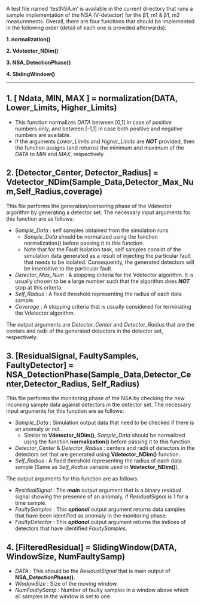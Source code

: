 A test file named ‘testNSA.m’ is available in the current directory that runs a sample implementation of the NSA (V-detector) for the β1, m1 & β1, m2  measurements. 
Overall, there are four functions that should be implemented in the following order (detail of each one is provided afterwards):

__1. normalization()__

__2. Vdetector_NDim()__

__3. NSA_DetectionPhase()__

__4. SlidingWindow()__

-----------------------------------------------

## 1. [ Ndata, MIN, MAX ] = normalization(DATA, Lower_Limits, Higher_Limits)
*	This function normalizes _DATA_ between [0,1] in case of positive numbers only, and between [-1,1] in case both positive and negative numbers are available. 
*	If the arguments _Lower_Limits_ and _Higher_Limits_ are **_NOT_** provided, then the function assigns (and returns) the minimum and maximum of the _DATA_ to _MIN_ and _MAX_, respectively. 

## 2.	[Detector_Center, Detector_Radius] = Vdetector_NDim(Sample_Data,Detector_Max_Num,Self_Radius,coverage) 

This file performs the generation/censoring phase of the Vdetector algorithm by generating a detector set. 
The necessary input arguments for this function are as follows:
*	_Sample_Data_ : self samples obtained from the simulation runs.
	* _Sample_Data_ should be normalized using the function normalization() before passing it to this function.
	* Note that for the Fault Isolation task, self samples consist of the simulation data generated as a result of injecting the particular fault that needs to be isolated. Consequently, the generated detectors will be insensitive to the particular fault.
*	_Detector_Max_Num_ : A stopping criteria for the Vdetector algorithm. It is usually chosen to be a large number such that the algorithm does **_NOT_** stop at this criteria.
*	 _Self_Radius_ : A fixed threshold representing the radius of each data sample.
*	_Coverage_ : A stopping criteria that is usually considered for terminating the Vdetector algorithm.

The output arguments are _Detector_Center_ and _Detector_Radius_ that are the centers and radii of the generated detectors in the detector set, respectively.

## 3.	[ResidualSignal, FaultySamples, FaultyDetector] = NSA_DetectionPhase(Sample_Data,Detector_Center,Detector_Radius, Self_Radius)
This file performs the monitoring phase of the NSA by checking the new incoming sample data against detectors in the detector set. 
The necessary input arguments for this function are as follows:
*	_Sample_Data_ : Simulation output data that need to be checked if there is an anomaly or not.
	* Similar to __Vdetector_NDim()__, _Sample_Data_ should be normalized using the function __normalization()__ before passing it to this function.
*	_Detector_Center_ & _Detector_Radius_ : centers and radii of detectors in the detectors set that are generated using __Vdetector_NDim()__ function. 
*	_Self_Radius_ : A fixed threshold representing the radius of each data sample (Same as _Self_Radius_ variable used in  __Vdetector_NDim()__).

The output arguments for this function are as follows:
*	_ResidualSignal_ : The **_main_** output argument that is a binary residual signal showing the presence of an anomaly, if _ResidualSignal_ is 1 for a time sample.
*	_FaultySamples_ : This **_optional_** output argument returns data samples that have been identified as anomaly in the monitoring phase. 
*	_FaultyDetector_ : This **_optional_** output argument returns the indices of detectors that have identified _FaultySamples_.

## 4. [FilteredResidual] = SlidingWindow(DATA, WindowSize, NumFaultySamp)
*	_DATA_ : This should be the _ResidualSignal_ that is main output of __NSA_DetectionPhase()__. 
*	_WindowSize_ : Size of the moving window.
*	_NumFaultySamp_ : Number of faulty samples in a window above which all samples in the window is set to one.



	
